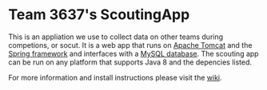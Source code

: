 # Team 3637's ScoutingApp

This is an appliation we use to collect data on other teams during competions, or socut.  It is a web app that runs on [Apache Tomcat](https://tomcat.apache.org/) and the [Spring framework](https://spring.io/) and interfaces with a [MySQL database](https://www.mysql.com/).  The scouting app can be run on any platform that supports Java 8 and the depencies listed.

For more information and install instructions please visit the [wiki](https://github.com/FRC-3637-Daleks/ScoutingApp/wiki).
